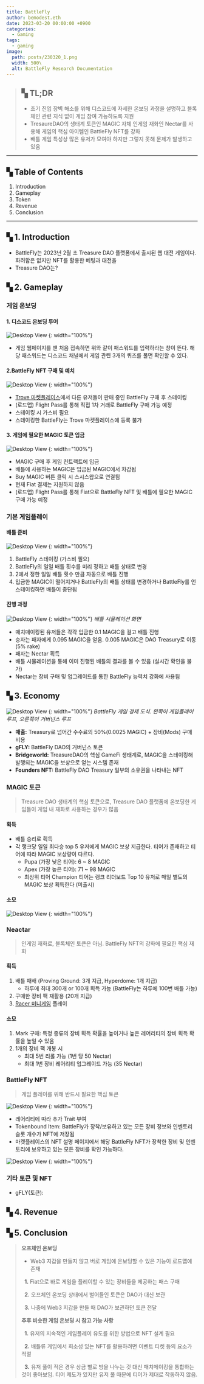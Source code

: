 ```yaml
---
title: BattleFly
author: bemodest.eth
date: 2023-03-20 00:00:00 +0900
categories:
  - Gaming
tags:
  - gaming
image:
  path: posts/230320_1.png
  width: 500\
  alt: BattleFly Research Documentation
---
```

> ## **▚ TL;DR** 
> - 초기 진입 장벽 해소를 위해 디스코드에 자세한 온보딩 과정을 설명하고 블록체인 관련 지식 없이 게임 참여 가능하도록 지원
> - TresaureDAO의 생태계 토큰인 MAGIC 자체 인게임 재화인 Nectar를 사용해 게임의 핵심 아이템인 BattleFly NFT를 강화
> - 배틀 게임 특성상 많은 유저가 모여야 하지만 그렇지 못해 문제가 발생하고 있음

---

## **▚ Table of Contents**
1. Introduction
2. Gameplay
3. Token
4. Revenue
5. Conclusion

---

## **▚ 1. Introduction**
- BattleFly는 2023년 2월 초 Treasure DAO 플랫폼에서 출시된 웹 대전 게임이다. 화려함은 없지만 NFT를 활용한 베팅과 대전을 
- Treasure DAO는?

## **▚ 2. Gameplay**

### **게임 온보딩**

#### **1. 디스코드 온보딩 투어**
![Desktop View](posts/230320_3.png)
{: width="100%"}
- 게임 웹페이지를 맨 처음 접속하면 위와 같이 패스워드를 입력하라는 창이 뜬다. 해당 패스워드는 디스코드 채널에서 게임 관련 3개의 퀴즈를 풀면 확인할 수 있다.

#### **2.BattleFly NFT 구매 및 예치**
![Desktop View](posts/230320_4.png)
{: width="100%"}
- [Trove 마켓플레이스](https://market.treasure.lol/)에서 다른 유저들이 판매 중인 BattleFly 구매 후 스테이킹
- (로드맵) Flight Pass를 통해 직접 1차 거래로 BattleFly 구매 가능 예정
- 스테이킹 시 가스비 필요
- 스테이킹한 BattleFly는 Trove 마켓플레이스에 등록 불가

#### **3. 게임에 필요한 MAGIC 토큰 입금**
![Desktop View](posts/230320_5.png)
{: width="100%"}
- MAGIC 구매 후 게임 컨트랙트에 입금
- 배틀에 사용하는 MAGIC은 입금된 MAGIC에서 차감됨
- Buy MAGIC 버튼 클릭 시 스시스왑으로 연결됨
- 현재 Fiat 결제는 지원하지 않음
- (로드맵) Flight Pass를 통해 Fiat으로 BattleFly NFT 및 배틀에 필요한 MAGIC 구매 가능 예정

### **기본 게임플레이**

#### **배틀 준비**
![Desktop View](posts/230320_6.png)
{: width="100%"}
1. BattleFly 스테이킹 (가스비 필요)
2. BattleFly의 일일 배틀 횟수를 미리 정하고 배틀 상태로 변경
3. 2에서 정한 일일 배틀 횟수 만큼 자동으로 배틀 진행
4. 입금한 MAGIC이 떨어지거나 BattleFly의 배틀 상태를 변경하거나 BattleFly를 언스테이킹하면 배틀이 중단됨

#### **진행 과정**
![Desktop View](posts/230320_7.png)
{: width="100%"}
_배틀 시뮬레이션 화면_
- 매치매이킹된 유저들은 각각 입금한 0.1 MAGIC을 걸고 배틀 진행
- 승자는 패자에게 0.095 MAGIC을 얻음. 0.005 MAGIC은 DAO Treasury로 이동 (5% rake)
- 패자는 Nectar 획득
- 배틀 시뮬레이션을 통해 이미 진행된 배틀의 결과를 볼 수 있음 (실시간 확인을 불가)
- Nectar는 장비 구매 및 업그레이드를 통한 BattleFly 능력치 강화에 사용됨

## **▚ 3. Economy**

![Desktop View](posts/230320_2.png)
{: width="100%"}
_BattleFly 게임 경제 도식. 왼쪽이 게임플레이 루프, 오른쪽이 거버넌스 루프_
- **매출:** Treasury로 넘어간 수수료의 50%(0.0025 MAGIC) + 장비(Mods) 구매 비용
- **gFLY:** BattleFly DAO의 거버넌스 토큰
- **Bridgeworld:** TreasureDAO의 핵심 GameFi 생태계로, MAGIC을 스테이킹해 발행되는 MAGIC을 보상으로 얻는 시스템 존재
- **Founders NFT:** BattleFly DAO Treasury 일부의 소유권을 나타내는 NFT

### **MAGIC 토큰**
> Treasure DAO 생태계의 핵심 토큰으로, Treasure DAO 플랫폼에 온보딩한 게임들이 게임 내 재화로 사용하는 경우가 많음

#### **획득**
- 배틀 승리로 획득
- 각 랭크당 일일 최다승 top 5 유저에게 MAGIC 보상 지급한다. 티어가 존재하고 티어에 따라 MAGIC 보상량이 다르다.
	- Pupa (가장 낮은 티어): 6 ~ 8 MAGIC
	- Apex (가장 높은 티어): 71 ~ 98 MAGIC
	- 최상위 티어 Champion 티어는 랭크 리더보드 Top 10 유저로 매일 별도의 MAGIC 보상 획득한다 (미출시)

#### **소모**
![Desktop View](posts/230320_10.png)
{: width="100%"}

### **Neactar**

> 인게임 재화로, 블록체인 토큰은 아님. BattleFly NFT의 강화에 필요한 핵심 재화

#### **획득**
1. 배틀 패배 (Proving Ground: 3개 지급, Hyperdome: 1개 지급)
	- 하루에 최대 300개 or 100개 획득 가능 (BattleFly는 하루에 100번 배틀 가능)
2. 구매한 장비 팩 재활용 (20개 지급)
3. [Racer 미니게임](https://www.youtube.com/watch?v=du_HB-BXvgI) 플레이

#### **소모**
1. Mark 구매: 특정 종류의 장비 획득 확률을 높이거나 높은 레어리티의 장비 획득 확률을 높일 수 있음
2. 1개의 장비 팩 개봉 시
	- 최대 5번 리롤 가능 (1번 당 50 Nectar)
	- 최대 1번 장비 레어리티 업그레이드 가능 (35 Nectar)

### **BattleFly NFT**
> 게임 플레이를 위해 반드시 필요한 핵심 토큰

![Desktop View](posts/230320_9.png)
{: width="100%"}

- 레어리티에 따라 추가 Trait 부여
- Tokenbound Item: BattleFly가 장착/보유하고 있는 모든 장비 정보와 인벤토리 슬롯 개수가 NFT에 저장됨
- 마켓플레이스의 NFT 설명 페이지에서 해당 BattleFly NFT가 장착한 장비 및 인벤토리에 보유하고 있는 모든 장비를 확인 가능하다.

![Desktop View](posts/230320_8.png)
{: width="100%"}

### **기타 토큰 및 NFT**
- gFLY(토큰): 


## **▚ 4. Revenue**

## **▚ 5. Conclusion**
> 
> **오프체인 온보딩**
> 
> - Web3 지갑을 만들지 않고 버로 게임에 온보딩할 수 있은 기능이 로드맵에 존재
> 
>   **1.** Fiat으로 바로 게임을 플레이할 수 있는 장비들을 제공하는 패스 구매
> 
>   **2.** 오프체인 온보딩 상태에서 벌어들인 토큰은 DAO가 대신 보관
> 
>   **3.** 나중에 Web3 지갑을 만들 때 DAO가 보관하던 토큰 전달
> 
>   
> 
> **추후 비슷한 게임 온보딩 시 참고 가능 사항**
> 
>   **1.** 유저의 지속적인 게임플레이 유도를 위한 방법으로 NFT 설계 필요
> 
>   **2.** 배틀류 게임에서 희소성 있는 NFT를 활용하려면 이벤트 티켓 등의 요소가 적절
> 
>   **3.** 유저 풀이 적은 경우 상금 별로 방을 나누는 것 대신 매치메이킹을 통합하는 것이 좋아보임. 티어 제도가 있지만 유저 풀 때문에 티어가 제대로 작동하지 않음.